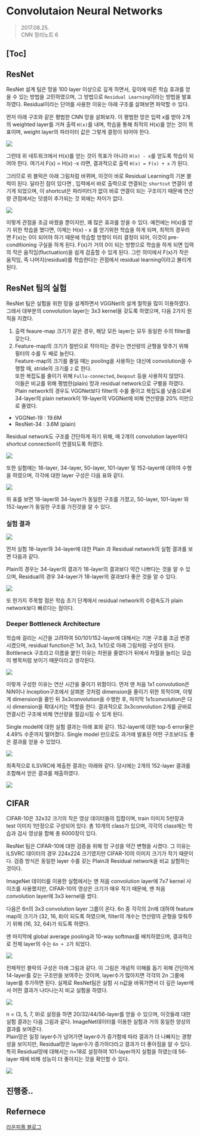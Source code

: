 
Convolutaion Neural Networks
=====================================
> 2017.08.25.  
> CNN 정리노트 6

[Toc]
---


## ResNet  

ResNet 설계 팀은 망을 100 layer 이상으로 깊게 하면서, 깊이에 따른 학습 효과를 얻을 수 있는 방법을 고민하였으며, 그 방법으로 `Residual Learning`이라는 방법을 발표하였다. Residual이라는 단어를 사용한 이유는 아래 구조를 살펴보면 파악할 수 있다.  

먼저 아래 구조와 같은 평범한 CNN 망을 살펴보자. 이 평범한 망은 입력 x를 받아 2개의 weighted layer를 거쳐 출력 `H(x)`를 내며, 학습을 통해 최적의 H(x)를 얻는 것이 목표이며, weight layer의 파라미터 값은 그렇게 결정이 되어야 한다.  

![](./images/resnet_1.png)  

그런데 위 네트워크에서 H(x)를 얻는 것이 목표가 아니라 `H(x) - x`를 얻도록 학습이 되어야 한다. 여기서 F(x) = H(x) -x 라면, 결과적으로 출력 `H(x) = F(x) + x` 가 된다.  

그러므로 위 블럭은 아래 그림처럼 바뀌며, 이것이 바로 Residual Learning의 기본 블럭이 된다.  달라진 점이 있다면 , 입력에서 바로 출력으로 연결되는 `shortcut` 연결이 생기게 되었으며, 이 shortcut은 파라미터가 없이 바로 연결이 되는 구조이기 때문에 연산량 관점에서는 덧셈이 추가되는 것 외에는 차이가 없다.  


![](./images/resnet_2.png)  

이렇게 관점을 조금 바꿨을 뿐이지만, 꽤 많은 효과를 얻을 수 있다. 예전에는 H(x)를 얻기 위한 학습을 했다면, 이제는 H(x) - x 를 얻기위한 학습을 하게 되며, 최적의 경우라면 F(x)는 0이 되어야 하기 때문에 학습할 방향이 미리 결정이 되어, 이것이 pre-conditioning 구실을 하게 된다. F(x)가 거의 0이 되는 방향으로 학습을 하게 되면 입력의 작은 움직임(fluctuation)을 쉽게 검출할 수 있게 된다. 그런 의미에서 F(x)가 작은 움직임, 즉 나머지(residual)를 학습한다는 관점에서 residual learning이라고 불리게 된다.  


## ResNet 팀의 실험  

ResNet 팀은 실험을 위한 망을 설계하면서 VGGNet의 설계 철학을 많이 이용하였다. 그래서 대부분의 convolution layer는 3x3 kernel을 갖도록 하였으며, 다음 2가지 원칙을 지켰다.   
1. 출력 feaure-map 크기가 같은 경우, 해당 모든 layer는 모두 동일한 수의 filter를 갖는다.  
2. Feature-map의 크기가 절반으로 작아지는 경우는 연산량의 균형을 맞추기 위해 필터의 수를 두 배로 늘린다.  
Feature-map의 크기를 줄일 때는 pooling을 사용하는 대신에 convolution을 수행할 때, stride의 크기를 `2` 로 한다.  
또한 복잡도를 줄이기 위해 `Fullu-connected`, `Deopout` 등을 사용하지 않았다.  
이들은 비교를 위해 평범한(plain) 망과 residual network으로 구별을 하였다. Plain network의 경우도 VGGNet보다 filter의 수를 줄이고 복잡도를 낮춤으로써 34-layer의 plain network이 19-layer의 VGGNet에 비해 연산량을 20% 미만으로 줄였다.  
* VGGNet-19 : 19.6M
* ResNet-34 : 3.6M (plain)  

Residual network도 구조를 간단하게 하기 위해, 매 2개의 convolution layer마다 shortcut connection이 연결되도록 하였다.  

![](./images/resnet_plain.png)  

또한 실험에는 18-layer, 34-layer, 50-layer, 101-layer 및 152-layer에 대하여 수행을 하였으며, 각각에 대한 layer 구성은 다음 표와 같다.  

![](./images/resnet_layer.png)  

위 표를 보면 18-layer와 34-layer가 동일한 구조를 가졌고, 50-layer, 101-layer 와 152-layer가 동일한 구조를 가진것을 알 수 있다.  

### 실험 결과  


![](./images/resnet_plain2.png)  

먼저 실험 18-layer와 34-layer에 대한 Plain 과 Residual network의 실험 결과를 보면 다음과 같다.  

Plain의 경우는 34-layer의 결과가 18-layer의 결과보다 약간 나쁘다는 것을 알 수 있으며, Residual의 경우 34-layer가 18-layer의 결과보다 좋은 것을 알 수 있다.  

![](./images/resnet_plain3.png)  

또 한가지 주목할 점은 학습 초기 단계에서 residual network의 수렴속도가 plain network보다 빠르다는 점이다.  


### Deeper Bottleneck Architecture  

학습에 걸리는 시간을 고려하여 50/101/152-layer에 대해서는 기본 구조를 조금 변경시켰으며, residual function은 1x1, 3x3, 1x1으로 아래 그림처럼 구성이 된다. Bottleneck 구조라고 이름을 붙인 이유는 차원을 줄였다가 뒤에서 차월을 늘리는 모습이 병목처럼 보이기 때문이라고 생각된다.  

![](./images/resnet_bottleneck.png)  

이렇게 구성한 이유는 연산 시간을 줄이기 위함이다. 먼저 맨 처음 1x1 convolution은 NiN이나 Inception구조에서 살펴본 것처럼 dimension을 줄이기 위한 목적이며, 이렇게 dimension을 줄인 뒤 3x3convolution을 수행한 후, 마지막 1x1convolution은 다시 dimension을 확대시키는 역할을 한다. 결과적으로 3x3convolution 2개를 곧바로 연결시킨 구조에 비해 연산량을 절감시킬 수 있게 된다.  

Single model에 대한 실험 결과는 아래 표와 같다. 152-layer에 대한 top-5 error율은 4.49% 수준까지 떨어졌다. Single model 만으로도 과거에 발표된 어떤 구조보다도 좋은 결과를 얻을 수 있었다.  

![](./images/resnet_result.png)  

최족적으로 ILSVRC에 제출한 결과는 아래와 같다. 당시에는 2개의 152-layer 결과를 조합해서 얻은 결과를 제출하였다.

![](./images/resnet_result2.png)  

## CIFAR  

CIFAR-10은 32x32 크기의 작은 영상 데이터들의 집합이며, train 이미지 5만장과 test 이미지 1만장으로 구성되어 있다. 총 10개의 class가 있으며, 각각의 class에는 학습과 검사 영상을 합해 총 6000장이 있다.  

ResNet 팀은 CIFAR-10에 대한 검증을 위해 망 구성을 약간 변형을 시켰다. 그 이유는 ILSVRC 데이터의 경우 224x224 크기였지만 CIFAR-10의 이미지 크기가 작기 때문이다. 검증 방식은 동일한 layer 수를 갖는 Plain과 Residual network을 비교 실험하는 것이다.  

ImageNet 데이터를 이용한 실험에서는 맨 처음 convolution layer에 7x7 kernel 사이즈를 사용했지만, CIFAR-10의 영상은 크기가 매우 작기 때문에, 맨 처음 convolution layer에 3x3 kernel을 썼다.  

다음은 6n의 3x3 convolution layer 그룹이 온다.  6n 중 각각의 2n에 대하여 feature map의 크기가 (32, 16, 8)이 되도록 하였으며, filter의 개수는 연산량의 균형을 맞춰주기 위해 (16, 32, 64)가 되도록 하였다.  

맨 마지막에 global average pooling과 10-way softmax를 배치하였으며, 결과적으로 전체 layer의 수는 `6n + 2`가 되었다.  

![](./images/resnet_cifar.png)  

전체적인 블락의 구성은 아래 그림과 같다.  이 그림은 개념적 이해를 돕기 위해 간단하게 14-layer를 갖는 구조만을 보여주는 것이며, layer수가 많아지면 각각의 2n 그룸에 layer를 추가하면 된다.  실제로 ResNet팀은 실험 시 n값을 바꿔가면서 더 깊은 layer에서 어떤 결과가 나타나는지 비교 실험을 하였다.  

![](./images/resnet_cifar2.png)  

n = (3, 5, 7, 9)로 설정을 하면 20/32/44/56-layer를 얻을 수 있으며, 이것들레 대한 실험 결과는 다음 그림과 같다. ImageNet데이터를 이용한 실험과 거의 동일한 양상의 결과를 보여준다.  
Plain망은 일정 layer수가 넘어가면 layer수가 증가함에 따라 결과가 더 나빠지는 경향성을 보이지만, Residual망은 layer수가 증가하더라고 결과가 더 좋아짐을 알 수 있다. 특히 Residual망에 대해서는 n=18로 설정하여 101-layer까지 실험을 하였는데 56-layer 때에 비해 성능이 더 좋아지는 것을 확인할 수 있다.  

![](./images/resnet_cifar3.png)  

## 진행중..

<h2>Refernece </h2>  

[라온피플 블로그](http://laonple.blog.me/220643128255)